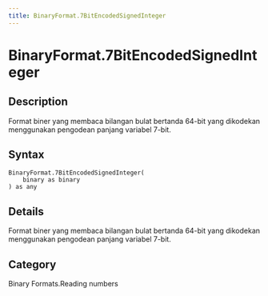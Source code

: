 ```yaml
---
title: BinaryFormat.7BitEncodedSignedInteger
---
```


# BinaryFormat.7BitEncodedSignedInteger


## Description

Format biner yang membaca bilangan bulat bertanda 64-bit yang dikodekan menggunakan pengodean panjang variabel 7-bit.


## Syntax

```powerquery
BinaryFormat.7BitEncodedSignedInteger(
    binary as binary
) as any
```


## Details

Format biner yang membaca bilangan bulat bertanda 64-bit yang dikodekan menggunakan pengodean panjang variabel 7-bit.



## Category
Binary Formats.Reading numbers
